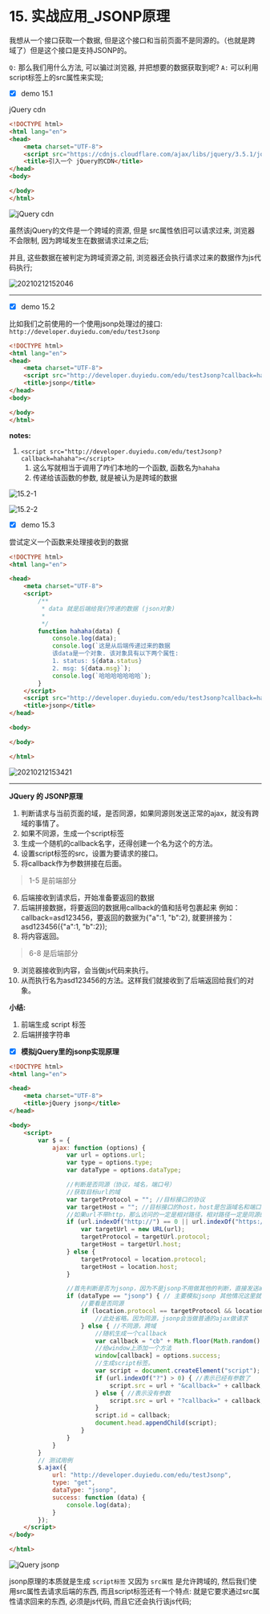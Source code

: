 # 15. 实战应用_JSONP原理

我想从一个接口获取一个数据, 但是这个接口和当前页面不是同源的。（也就是跨域了）但是这个接口是支持JSONP的。

`Q:` 那么我们用什么方法, 可以骗过浏览器, 并把想要的数据获取到呢?
`A:` 可以利用script标签上的src属性来实现;

- [x] demo 15.1

jQuery cdn

```html
<!DOCTYPE html>
<html lang="en">
<head>
    <meta charset="UTF-8">
    <script src="https://cdnjs.cloudflare.com/ajax/libs/jquery/3.5.1/jquery.min.js" integrity="sha512-bLT0Qm9VnAYZDflyKcBaQ2gg0hSYNQrJ8RilYldYQ1FxQYoCLtUjuuRuZo+fjqhx/qtq/1itJ0C2ejDxltZVFg==" crossorigin="anonymous"></script>
    <title>引入一个 jQuery的CDN</title>
</head>
<body>

</body>
</html>
```

![jQuery cdn](https://cdn.jsdelivr.net/gh/123taojiale/dahuyou_picture@main/blogs/20210212151421.png)

虽然该jQuery的文件是一个跨域的资源, 但是 src属性依旧可以请求过来, 浏览器不会限制, 因为跨域发生在数据请求过来之后;

并且, 这些数据在被判定为跨域资源之前, 浏览器还会执行请求过来的数据作为js代码执行;

![20210212152046](https://cdn.jsdelivr.net/gh/123taojiale/dahuyou_picture@main/blogs/20210212152046.png)

---

- [x] demo 15.2

比如我们之前使用的一个使用jsonp处理过的接口: `http://developer.duyiedu.com/edu/testJsonp`

```html
<!DOCTYPE html>
<html lang="en">
<head>
    <meta charset="UTF-8">
    <script src="http://developer.duyiedu.com/edu/testJsonp?callback=hahaha"></script>
    <title>jsonp</title>
</head>
<body>

</body>
</html>
```

**notes:**

1. `<script src="http://developer.duyiedu.com/edu/testJsonp?callback=hahaha"></script>`
   1. 这么写就相当于调用了咋们本地的一个函数, 函数名为`hahaha`
   2. 传递给该函数的参数, 就是被认为是跨域的数据

![15.2-1](https://cdn.jsdelivr.net/gh/123taojiale/dahuyou_picture@main/blogs/20210212152551.png)

![15.2-2](https://cdn.jsdelivr.net/gh/123taojiale/dahuyou_picture@main/blogs/20210212152852.png)

- [x] demo 15.3

尝试定义一个函数来处理接收到的数据

```html
<!DOCTYPE html>
<html lang="en">

<head>
    <meta charset="UTF-8">
    <script>
        /**
         * data 就是后端给我们传递的数据 (json对象)
         *
         */
        function hahaha(data) {
            console.log(data);
            console.log(`这是从后端传递过来的数据
            该data是一个对象. 该对象具有以下两个属性:
            1. status: ${data.status}
            2. msg: ${data.msg}`);
            console.log(`哈哈哈哈哈哈哈`);
        }
    </script>
    <script src="http://developer.duyiedu.com/edu/testJsonp?callback=hahaha"></script>
    <title>jsonp</title>
</head>

<body>

</body>

</html>
```

![20210212153421](https://cdn.jsdelivr.net/gh/123taojiale/dahuyou_picture@main/blogs/20210212153421.png)

---

**JQuery 的 JSONP原理**

1. 判断请求与当前页面的域，是否同源，如果同源则发送正常的ajax，就没有跨域的事情了。
2. 如果不同源，生成一个script标签
3. 生成一个随机的callback名字，还得创建一个名为这个的方法。
4. 设置script标签的src，设置为要请求的接口。
5. 将callback作为参数拼接在后面。
> 1-5 是前端部分
6. 后端接收到请求后，开始准备要返回的数据
7. 后端拼接数据，将要返回的数据用callback的值和括号包裹起来
     例如：callback=asd123456，要返回的数据为{"a":1, "b":2},
     就要拼接为：asd123456({"a":1, "b":2});
8. 将内容返回。
> 6-8 是后端部分
9. 浏览器接收到内容，会当做js代码来执行。
10. 从而执行名为asd123456的方法。这样我们就接收到了后端返回给我们的对象。

**小结:**

1. 前端生成 script 标签
2. 后端拼接字符串

- [x] **模拟jQuery里的jsonp实现原理**

```html
<!DOCTYPE html>
<html lang="en">

<head>
    <meta charset="UTF-8">
    <title>jQuery jsonp</title>
</head>

<body>
    <script>
        var $ = {
            ajax: function (options) {
                var url = options.url;
                var type = options.type;
                var dataType = options.dataType;

                //判断是否同源（协议，域名，端口号）
                //获取目标url的域
                var targetProtocol = ""; //目标接口的协议
                var targetHost = ""; //目标接口的host，host是包涵域名和端口的
                //如果url不带http，那么访问的一定是相对路径，相对路径一定是同源的。
                if (url.indexOf("http://") == 0 || url.indexOf("https://") == 0) {
                    var targetUrl = new URL(url);
                    targetProtocol = targetUrl.protocol;
                    targetHost = targetUrl.host;
                } else {
                    targetProtocol = location.protocol;
                    targetHost = location.host;
                }

                //首先判断是否为jsonp，因为不是jsonp不用做其他的判断，直接发送ajax
                if (dataType == "jsonp") { // 主要模拟jsonp 其他情况这里就不模拟了
                    //要看是否同源
                    if (location.protocol == targetProtocol && location.host == targetHost) { //表示同源
                        //此处省略。因为同源，jsonp会当做普通的ajax做请求
                    } else { //不同源，跨域
                        //随机生成一个callback
                        var callback = "cb" + Math.floor(Math.random() * 1000000);
                        //给window上添加一个方法
                        window[callback] = options.success;
                        //生成script标签。
                        var script = document.createElement("script");
                        if (url.indexOf("?") > 0) { //表示已经有参数了
                            script.src = url + "&callback=" + callback;
                        } else { //表示没有参数
                            script.src = url + "?callback=" + callback;
                        }
                        script.id = callback;
                        document.head.appendChild(script);
                    }
                }
            }
        }
        // 测试用例
        $.ajax({
            url: "http://developer.duyiedu.com/edu/testJsonp",
            type: "get",
            dataType: "jsonp",
            success: function (data) {
                console.log(data);
            }
        });
    </script>
</body>

</html>
```

![jQuery jsonp](https://cdn.jsdelivr.net/gh/123taojiale/dahuyou_picture@main/blogs/20210212161313.png)

jsonp原理的本质就是生成 `script标签` 又因为 `src属性` 是允许跨域的, 然后我们使用src属性去请求后端的东西, 而且script标签还有一个特点: 就是它要求通过src属性请求回来的东西, 必须是js代码, 而且它还会执行该js代码;